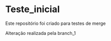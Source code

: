# Teste_inicial

Este repositório foi criado para testes de merge

Alteração realizada pela branch_1
